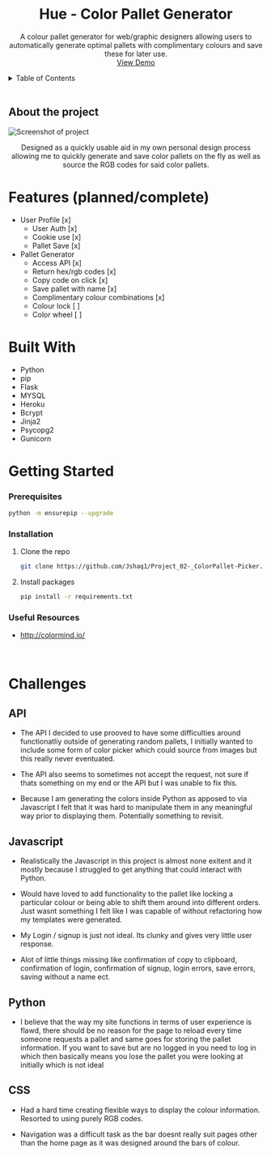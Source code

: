 <div align="center">

  <h1 align="center">Hue - Color Pallet Generator</h1>

  <p align="center">
    A colour pallet generator for web/graphic designers allowing users to automatically generate optimal pallets with complimentary colours and save these for later use.
    <br />
    <a href="https://hue-pallet.herokuapp.com/">View Demo</a>
    <br/>
  </p>
</div>

<details>
  <summary>Table of Contents</summary>
  <ol>
    <li>
      <a href="#about-the-project">About The Project</a>
      <ul>
        <li><a href="#features">Features</a></li>
        <li><a href="#built-with">Built With</a></li>
      </ul>
    </li>
    <li>
      <a href="#getting-started">Getting Started</a>
      <ul>
        <li><a href="#prerequisites">Prerequisites</a></li>
        <li><a href="#installation">Installation</a></li>
        <li><a href="#useful resources">Useful Resources</a></li>
      </ul>
    </li>
  </ol>
</details>
<br/>


## About the project
![Screenshot of project](/Project_02-_ColorPallet-Picker/Screenshot%202023-03-14%20at%2012.59.21%20pm.png?raw=true"HUE")
<br/>
 <p align="center">
Designed as a quickly usable aid in my own personal design process allowing me to quickly generate and save color pallets on the fly as well as source the RGB codes for said color pallets. 

<br/>


# Features (planned/complete)
- User Profile [x]
    - User Auth [x]
    - Cookie use [x]
    - Pallet Save [x]
- Pallet Generator
    - Access API [x]
    - Return hex/rgb codes [x]
    - Copy code on click [x]
    - Save pallet with name [x]
    - Complimentary colour combinations [x]
    - Colour lock [ ]
    - Color wheel [ ]


# Built With 

- Python
- pip
- Flask
- MYSQL
- Heroku 
- Bcrypt
- Jinja2
- Psycopg2
- Gunicorn


# Getting Started
### Prerequisites

 ```sh
 python -m ensurepip --upgrade
 ```
### Installation
 1. Clone the repo
    ```sh
    git clone https://github.com/Jshaq1/Project_02-_ColorPallet-Picker.git
    ```

 2. Install packages
    ```sh
    pip install -r requirements.txt
    ```

### Useful Resources 
- http://colormind.io/

<br/>

# Challenges

## API 
- The API I decided to use prooved to have some difficulties around functionatliy outside of generating random pallets, I initially wanted to include some form of color picker which could source from images but this really never eventuated. 

- The API also seems to sometimes not accept the request, not sure if thats something on my end or the API but I was unable to fix this. 

- Because I am generating the colors inside Python as apposed to via Javascript I felt that it was hard to manipulate them in any meaningful way prior to displaying them. Potentially something to revisit. 


## Javascript 
- Realistically the Javascript in this project is almost none exitent and it mostly because I struggled to get anything that could interact with Python. 

- Would have loved to add functionality to the pallet like locking a particular colour or being able to shift them around into different orders. Just wasnt something I felt like I was capable of without refactoring how my templates were generated. 

- My Login / signup is just not ideal. Its clunky and gives very little user response. 

- Alot of little things missing like confirmation of copy to clipboard, confirmation of login, confirmation of signup, login errors, save errors, saving without a name ect. 


## Python
- I believe that the way my site functions in terms of user experience is flawd, there should be no reason for the page to reload every time someone requests a pallet and same goes for storing the pallet information. If you want to save but are no logged in you need to log in which then basically means you lose the pallet you were looking at initially which is not ideal 


## CSS
- Had a hard time creating flexible ways to display the colour information. Resorted to using purely RGB codes. 

- Navigation was a difficult task as the bar doesnt really suit pages other than the home page as it was designed around the bars of colour. 




